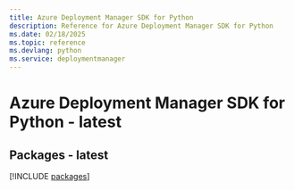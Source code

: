 ```yaml
---
title: Azure Deployment Manager SDK for Python
description: Reference for Azure Deployment Manager SDK for Python
ms.date: 02/18/2025
ms.topic: reference
ms.devlang: python
ms.service: deploymentmanager
---
```

# Azure Deployment Manager SDK for Python - latest
## Packages - latest
[!INCLUDE [packages](deployment-manager-index.md)]